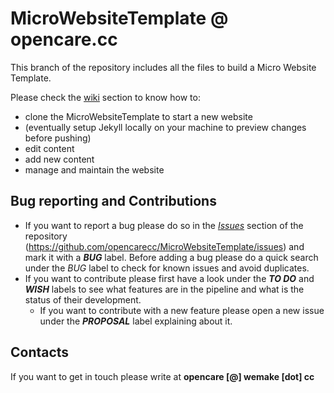 # MicroWebsiteTemplate @ opencare.cc

This branch of the repository includes all the files to build a Micro Website Template.

Please check the [wiki](https://github.com/opencarecc/MicroWebsiteTemplate/wiki) section to know how to:
* clone the MicroWebsiteTemplate to start a new website
* (eventually setup Jekyll locally on your machine to preview changes before pushing)
* edit content
* add new content
* manage and maintain the website

## Bug reporting and Contributions
* If you want to report a bug please do so in the *[Issues](https://github.com/opencarecc/MicroWebsiteTemplate/issues)* section of the repository (<https://github.com/opencarecc/MicroWebsiteTemplate/issues>) and mark it with a _**BUG**_ label. Before adding a bug please do a quick search under the *BUG* label to check for known issues and avoid duplicates.
* If you want to contribute please first have a look under the _**TO DO**_ and _**WISH**_ labels to see what features are in the pipeline and what is the status of their development.
  * If you want to contribute with a new feature please open a new issue under the _**PROPOSAL**_ label explaining about it.

## Contacts

If you want to get in touch please write at **opencare [@] wemake [dot] cc**
